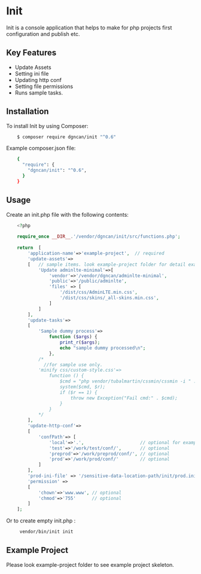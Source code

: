 # Init

Init is a console application that helps to make for php projects first configuration and publish etc.

## Key Features
* Update Assets
* Setting ini file
* Updating http conf
* Setting file permissions
* Runs sample tasks.

## Installation

To install Init by using Composer:
```bash
    $ composer require dgncan/init "^0.6"
```

Example composer.json file:
```bash
    {
      "require": {
        "dgncan/init": "^0.6",
      }
    }
```

## Usage

Create an init.php file with the following contents:

```php
    <?php
    
    require_once __DIR__.'/vendor/dgncan/init/src/functions.php';
    
    return  [
        'application-name'=>'example-project',  // required
        'update-assets'=>
        [   // sample items. look example-project folder for detail example 
            'Update adminlte-minimal'=>[
                'vendor'=>'/vendor/dgncan/adminlte-minimal',
                'public'=>'/public/adminlte',
                'files' => [
                    '/dist/css/AdminLTE.min.css',
                    '/dist/css/skins/_all-skins.min.css',
                ]
            ]
        ],
        'update-tasks'=>
        [
            'Sample dummy process'=>
                function ($args) {
                    print_r($args);
                    echo "sample dummy processed\n";
                },
            /*
              //for sample use only.      
            'minify css/custom-style.css'=>
                function () {
                    $cmd = "php vendor/tubalmartin/cssmin/cssmin -i " . getcwd() . "/public/css/custom-style.css -o " . getcwd() . "/public/css/custom-style.min.css -R";
                    system($cmd, $r);
                    if ($r == 1) {
                        throw new Exception("Fail cmd:" . $cmd);
                    }
                }
            */                    
        ],
        'update-http-conf'=>
        [
            'confPath'=> [
                'local'=>'.',                     // optional for example: /usr/local/httpd_docs/conf/
                'test'=>'/work/test/conf/',       // optional
                'preprod'=>'/work/preprod/conf/', // optional
                'prod'=>'/work/prod/conf/'        // optional
            ]
        ],
        'prod-ini-file' => '/sensitive-data-location-path/init/prod.ini', // optional
        'permission' =>
        [
            'chown'=>'www.www', // optional
            'chmod'=>'755'      // optional
        ]
    ];
```    

Or to create empty init.php :
```bash
     vendor/bin/init init 
 ```
    
## Example Project
Please look example-project folder to see example project skeleton.
